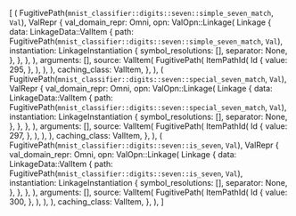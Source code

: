 [
    (
        FugitivePath(`mnist_classifier::digits::seven::simple_seven_match`, `Val`),
        ValRepr {
            val_domain_repr: Omni,
            opn: ValOpn::Linkage(
                Linkage {
                    data: LinkageData::ValItem {
                        path: FugitivePath(`mnist_classifier::digits::seven::simple_seven_match`, `Val`),
                        instantiation: LinkageInstantiation {
                            symbol_resolutions: [],
                            separator: None,
                        },
                    },
                },
            ),
            arguments: [],
            source: ValItem(
                FugitivePath(
                    ItemPathId(
                        Id {
                            value: 295,
                        },
                    ),
                ),
            ),
            caching_class: ValItem,
        },
    ),
    (
        FugitivePath(`mnist_classifier::digits::seven::special_seven_match`, `Val`),
        ValRepr {
            val_domain_repr: Omni,
            opn: ValOpn::Linkage(
                Linkage {
                    data: LinkageData::ValItem {
                        path: FugitivePath(`mnist_classifier::digits::seven::special_seven_match`, `Val`),
                        instantiation: LinkageInstantiation {
                            symbol_resolutions: [],
                            separator: None,
                        },
                    },
                },
            ),
            arguments: [],
            source: ValItem(
                FugitivePath(
                    ItemPathId(
                        Id {
                            value: 297,
                        },
                    ),
                ),
            ),
            caching_class: ValItem,
        },
    ),
    (
        FugitivePath(`mnist_classifier::digits::seven::is_seven`, `Val`),
        ValRepr {
            val_domain_repr: Omni,
            opn: ValOpn::Linkage(
                Linkage {
                    data: LinkageData::ValItem {
                        path: FugitivePath(`mnist_classifier::digits::seven::is_seven`, `Val`),
                        instantiation: LinkageInstantiation {
                            symbol_resolutions: [],
                            separator: None,
                        },
                    },
                },
            ),
            arguments: [],
            source: ValItem(
                FugitivePath(
                    ItemPathId(
                        Id {
                            value: 300,
                        },
                    ),
                ),
            ),
            caching_class: ValItem,
        },
    ),
]